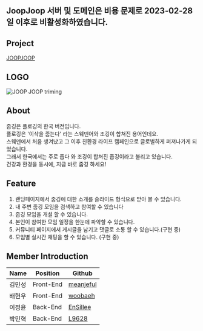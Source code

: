 ## JoopJoop 서버 및 도메인은 비용 문제로 2023-02-28일 이후로 비활성화하였습니다.

## Project
[JOOPJOOP](https://www.joopjoop.site)

## LOGO
![JOOP JOOP triming](https://user-images.githubusercontent.com/96028495/171679334-d5fdcc16-b7c4-4333-b12a-950a6ee4788d.png)

## About
줍깅은 플로깅의 한국 버전입니다. <br>
플로깅은 '이삭을 줍는다' 라는 스웨덴어와 조깅이 합쳐진 용어인데요. <br>
스웨덴에서  처음 생겨났고 그 이후 친환경 라이프 캠페인으로 글로벌하게 퍼져나가게 되었습니다. <br>
그래서 한국에서는 주로 줍다 와 조깅이 합쳐진  줍깅이라고 불리고 있습니다. <br>
건강과 환경을 동시에, 지금 바로 줍깅 하세요!

## Feature
  1. 랜딩페이지에서 줍깅에 대한 소개를 슬라이드 형식으로 받아 볼 수 있습니다.
  2. 내 주변 줍깅 모임을 검색하고 참여할 수 있습니다
  3. 줍깅 모임을 개설 할 수 있습니다.
  4. 본인이 참여한 모임 일정을 한눈에 파악할 수 있습니다.
  5. 커뮤니티 페이지에서 게시글을 남기고 댓글로 소통 할 수 있습니다.(구현 중)
  6. 모임별 실시간 채팅을 할 수 있습니다. (구현 중)

## Member Introduction

| Name   | Position  | Github                                    |
| ------ | --------- | ----------------------------------------- |
| 김민성 | Front-End | [meanjeful](https://github.com/meanjeful) |
| 배현우 | Front-End | [woobaeh](https://github.com/woobaeh)     |
| 이정윤 | Back-End  | [EnSillee](https://github.com/ensillee)       |
| 박민혁 | Back-End  | [L9628](https://github.com/L9628)         |
